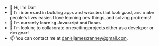 - 👋  Hi, I’m Dan!
- 👀  I’m interested in building apps and websites that look good, and make people's lives easier. I love learning new things, and solving problems!
- 🌱  I’m currently learning Javascript and React.
- 💞️  I’m looking to collaborate on exciting projects either as a developer or designer!
- 📫  You can contact me at danieljamescranney@gmail.com.

<!---
djcranney/djcranney is a ✨ special ✨ repository because its `README.md` (this file) appears on your GitHub profile.
You can click the Preview link to take a look at your changes.
--->
